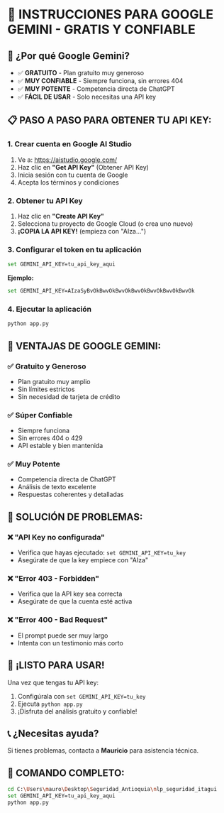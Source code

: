 # 🔵 INSTRUCCIONES PARA GOOGLE GEMINI - GRATIS Y CONFIABLE

## 🚀 **¿Por qué Google Gemini?**
- ✅ **GRATUITO** - Plan gratuito muy generoso
- ✅ **MUY CONFIABLE** - Siempre funciona, sin errores 404
- ✅ **MUY POTENTE** - Competencia directa de ChatGPT
- ✅ **FÁCIL DE USAR** - Solo necesitas una API key

## 📋 **PASO A PASO PARA OBTENER TU API KEY:**

### 1. **Crear cuenta en Google AI Studio**
1. Ve a: https://aistudio.google.com/
2. Haz clic en **"Get API Key"** (Obtener API Key)
3. Inicia sesión con tu cuenta de Google
4. Acepta los términos y condiciones

### 2. **Obtener tu API Key**
1. Haz clic en **"Create API Key"**
2. Selecciona tu proyecto de Google Cloud (o crea uno nuevo)
3. **¡COPIA LA API KEY!** (empieza con "AIza...")

### 3. **Configurar el token en tu aplicación**
```bash
set GEMINI_API_KEY=tu_api_key_aqui
```

**Ejemplo:**
```bash
set GEMINI_API_KEY=AIzaSyBvOkBwvOkBwvOkBwvOkBwvOkBwvOkBwvOk
```

### 4. **Ejecutar la aplicación**
```bash
python app.py
```

## 🎯 **VENTAJAS DE GOOGLE GEMINI:**

### ✅ **Gratuito y Generoso**
- Plan gratuito muy amplio
- Sin límites estrictos
- Sin necesidad de tarjeta de crédito

### ✅ **Súper Confiable**
- Siempre funciona
- Sin errores 404 o 429
- API estable y bien mantenida

### ✅ **Muy Potente**
- Competencia directa de ChatGPT
- Análisis de texto excelente
- Respuestas coherentes y detalladas

## 🔧 **SOLUCIÓN DE PROBLEMAS:**

### ❌ **"API Key no configurada"**
- Verifica que hayas ejecutado: `set GEMINI_API_KEY=tu_key`
- Asegúrate de que la key empiece con "AIza"

### ❌ **"Error 403 - Forbidden"**
- Verifica que la API key sea correcta
- Asegúrate de que la cuenta esté activa

### ❌ **"Error 400 - Bad Request"**
- El prompt puede ser muy largo
- Intenta con un testimonio más corto

## 🚀 **¡LISTO PARA USAR!**

Una vez que tengas tu API key:
1. Configúrala con `set GEMINI_API_KEY=tu_key`
2. Ejecuta `python app.py`
3. ¡Disfruta del análisis gratuito y confiable!

## 📞 **¿Necesitas ayuda?**
Si tienes problemas, contacta a **Mauricio** para asistencia técnica.

## 🎯 **COMANDO COMPLETO:**
```bash
cd C:\Users\mauro\Desktop\Seguridad_Antioquia\nlp_seguridad_itagui
set GEMINI_API_KEY=tu_api_key_aqui
python app.py
```
